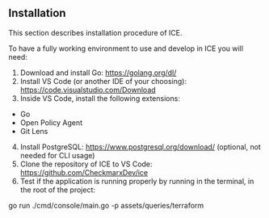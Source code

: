 ## Installation

This section describes installation procedure of ICE.

To have a fully working environment to use and develop in ICE you will need:

1. Download and install Go: https://golang.org/dl/
2. Install VS Code (or another IDE of your choosing): https://code.visualstudio.com/Download
3. Inside VS Code, install the following extensions:
 - Go
 - Open Policy Agent
 - Git Lens 
4. Install PostgreSQL: https://www.postgresql.org/download/ (optional, not needed for CLI usage)
5. Clone the repository of ICE to VS Code: https://github.com/CheckmarxDev/ice
6. Test if the application is running properly by running in the terminal, in the root of the project:

go run ./cmd/console/main.go -p assets/queries/terraform
